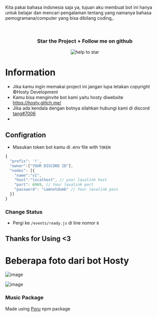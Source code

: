 Kita pakai bahasa indonesia saja ya, tujuan aku membuat bot ini hanya untuk belajar dan mencari pengalaman tentang yang namanya bahasa pemogramana/computer yang bisa dibilang coding,.
<div align="center">
  <br>

  <h3> Star the Project + Follow me on github </h3>

 <img src="https://media.discordapp.net/attachments/827382738872172554/1055147692071850024/tangv2_make_letters_H_to_headset_logo_circle_blue_purple_white__ece97cc1-afeb-449a-8015-4600bc8abba5.png" alt="help to star">
 </div>
           

# Information

- Jika kamu ingin memakai project ini jangan lupa letakan copyright ©Hosty Development
- Kamu bisa menginvite bot kami yaitu hosty diwebsite https://hosty.glitch.me/
- Jika ada kendala dengan botnya silahkan hubungi kami di discord [tang#7006](https://discord.gg/We5ACwHzq8)
- 



## Configration

- Masukan token bot kamu di .env file with `TOKEN`
```js
{
  "prefix": '!',
  "owner":["YOUR DISCORD ID"],
  "nodes": [{
    "name":"v1",
    "host":"localhost", // your lavalink host
    "port": 6969, // Your lavalink port
    "password": "iamnotdumb" // Your lavalink pass
  }]
}
```
### Change Status
- Pergi ke `/events/ready.js` di line nomor `8`

## Thanks for Using <3 


# Beberapa foto dari bot Hosty

![image](https://media.discordapp.net/attachments/1055713142438637619/1057619339546738828/image.png)

![image](https://cdn.discordapp.com/attachments/1055713142438637619/1057619614969888828/image.png)


### Music Package
Made using [Poru](https://npmjs.com/poru) npm package
